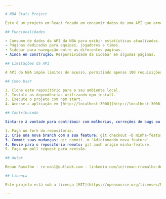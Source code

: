 ```yaml
---

# NBA Stats Project

Este é um projeto em React focado em consumir dados de uma API que armazena estatísticas da NBA. O objetivo principal é criar uma aplicação web para exibir informações sobre equipes, jogadores,estatisticas e jogos ao vivo da NBA.

## Funcionalidades

- Consumo de dados da API da NBA para exibir estatísticas atualizadas.
- Páginas dedicadas para equipes, jogadores e times.
- Sidebar para navegação entre as diferentes páginas.
- Ainda em construção: Responsividade da sidebar em algumas páginas.

## Limitações da API

A API da NBA impõe limites de acesso, permitindo apenas 100 requisições por dia para cada endpoint. Por isso, é importante otimizar o uso das requisições e considerar estratégias de cache para minimizar o número de chamadas à API.

## Como Usar

1. Clone este repositório para o seu ambiente local.
2. Instale as dependências utilizando npm install.
3. Execute o projeto com npm start.
4. Acesse a aplicação em [http://localhost:3000](http://localhost:3000).

## Contribuindo

Sinta-se à vontade para contribuir com melhorias, correções de bugs ou novas funcionalidades. Basta seguir estas etapas:

1. Faça um fork do repositório.
2. Crie uma nova branch com a sua feature: git checkout -b minha-feature.
3. Commit suas mudanças: git commit -m 'Adicionando nova feature'.
4. Envie para o repositório remoto: git push origin minha-feature.
5. Faça um pull request para revisão.

## Autor

Renan Ramalho - re-nan1@outlook.com - linkedin.com/in/renan-rramalho-dev/

## Licença

Este projeto está sob a licença [MIT](https://opensource.org/licenses/MIT).

---
```

